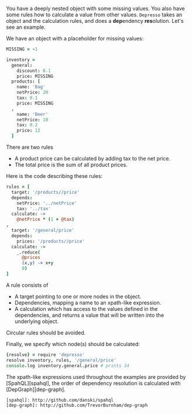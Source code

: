 You have a deeply nested object with some missing values.
You also have some rules how to calculate a value from other values.
`Depresso` takes an object and the calculation rules,
 and does a **dep**endency **res**olution.
Let's see an example.

We have an object with a placeholder for missing values:
```coffeescript
MISSING = -1

inventory =
  general:
    discount: 0.1
    price: MISSING
  products: [
    name: 'Bag'
    netPrice: 20
    tax: 0.1
    price: MISSING
  ,
    name: 'Beer'
    netPrice: 10
    tax: 0.2
    price: 12
  ] 
```

There are two rules
  - A product price can be calculated by adding tax to the net price.
  - The total price is the sum of all product prices.

Here is the code describing these rules:
```coffeescript
rules = [
  target: '/products//price'
  depends: 
    netPrice: '../netPrice'
    tax: '../tax'
  calculate: ->
    @netPrice * (1 + @tax)
,
  target: '/general/price'
  depends:
    prices: '/products//price'
  calculate: ->
    _.reduce(
      @prices
      (x,y) -> x+y
      0)
]
```
A rule consists of
  - A target pointing to one or more nodes in the object.
  - Dependencies, mapping a name to an xpath-like expression.
  - A calculation which has access to the values defined in the dependencies,
    and returns a value that will be written into the underlying object.

Circular rules should be avoided.

Finally, we specify which node(s) should be calculated:
```coffeescript
{resolve} = require 'depresso'
resolve inventory, rules, '/general/price'
console.log inventory.general.price # prints 34
```

The xpath-like expressions used throughout the examples are provided by [SpahQL][spahql],
 the order of dependency resolution is calculated with [DepGraph][dep-graph].

    [spahql]: http://github.com/danski/spahql
    [dep-graph]: http://github.com/TrevorBurnham/dep-graph
